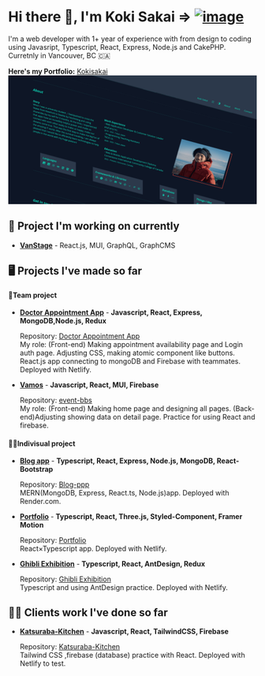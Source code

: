 ### 

# Hi there 👋, I'm Koki Sakai => [![image](https://img.shields.io/badge/LinkedIn-0077B5?style=for-the-badge&logo=linkedin&logoColor=white)](https://www.linkedin.com/in/kokisakai/)

I'm a web developer with 1+ year of experience with from design to coding using Javasript, Typescript, React, Express, Node.js and CakePHP. 
Curretnly in Vancouver, BC 🇨🇦

**Here's my Portfolio:** [Kokisakai](https://kokisakai.netlify.app)
[![portfolio](https://github.com/likuor/portfolio-ts/blob/main/public/image/works/Portfolio/Portfolio.png)](https://kokisakai.netlify.app)

## 📌 Project I'm working on currently

-  **[VanStage]()** - React.js, MUI, GraphQL, GraphCMS
   

## 🖥 Projects I've made so far
#### 🤝Team project

-  **[Doctor Appointment App](https://doctor-appointment-dusky.vercel.app/home)** - **Javascript, React, Express, MongoDB,Node.js, Redux**   

     Repository: [Doctor Appointment App](https://github.com/kubilaycakmak/doctor-appointment)   
     My role: (Front-end) Making appointment availability page and Login auth page. Adjusting CSS, making atomic component like buttons.
     React.js app connecting to mongoDB and Firebase with teammates. Deployed with Netlify.   
     
     
     
- **[Vamos](https://event-bbs.web.app/)** - **Javascript, React, MUI, Firebase**  

     Repository: [event-bbs](https://github.com/rei-kaji/event-bbs)  
     My role: (Front-end) Making home page and designing all pages. (Back-end)Adjusting showing data on detail page.
     Practice for using React and firebase.

#### 🏋️‍♀️Indivisual project
- **[Blog app](https://blogapp-bykoki.onrender.com/)** - **Typescript, React, Express, Node.js, MongoDB, React-Bootstrap**  

     Repository: [Blog-ppp](https://github.com/likuor/blogapp)  
     MERN(MongoDB, Express, React.ts, Node.js)app. Deployed with Render.com.   
     
- **[Portfolio](https://kokisakai.netlify.app/)** - **Typescript, React, Three.js, Styled-Component, Framer Motion**  

     Repository: [Portfolio](https://github.com/likuor/portfolio-ts)  
     React×Typescript app. Deployed with Netlify.   
    
     
- **[Ghibli Exhibition](https://ghibli-exhibition.netlify.app/)** - **Typescript, React, AntDesign, Redux**  

     Repository: [Ghibli Exhibition](https://github.com/likuor/ghibli)  
     Typescript and using AntDesign practice. Deployed with Netlify.
     

## 👨‍💻 Clients work I've done so far     
- **[Katsuraba-Kitchen](https://katsuraba-kitchien.netlify.app/)** - **Javascript, React, TailwindCSS, Firebase**  
 
     Repository: [Katsuraba-Kitchen](https://github.com/likuor/katsuraba)  
     Tailwind CSS ,firebase (database) practice with React.  Deployed with Netlify to test.   
